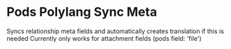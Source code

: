 # Pods Polylang Sync Meta
Syncs relationship meta fields and automatically creates translation if this is needed
Currently only works for attachment fields (pods field: 'file')
